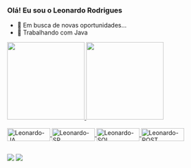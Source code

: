 ### Olá! Eu sou o Leonardo Rodrigues

- 🔭 Em busca de novas oportunidades...
- 🌱 Trabalhando com Java

 <div>
  <a href="https://github.com/LeonardoRSantos">
  <img height="180em" src="https://github-readme-stats.vercel.app/api?username=LeonardoRSantos&show_icons=true&theme=tokyonight&include_all_commits=true&count_private=true"/>
  <img height="180em" src="https://github-readme-stats.vercel.app/api/top-langs/?username=LeonardoRSantos&layout=compact&langs_count=7&theme=tokyonight"/>
</div>
  
<div style="display: inline_block"><br>
  
  <img align="center" alt="Leonardo-JA" height="30" width="100" src="https://img.shields.io/badge/Java-ED8B00?style=for-the-badge&logo=java&logoColor=white">
  <img align="center" alt="Leonardo-SP" height="30" width="100" src="https://img.shields.io/badge/Spring-6DB33F?style=for-the-badge&logo=spring&logoColor=white">
  <img align="center" alt="Leonardo-SQL" height="30" width="100" src="https://img.shields.io/badge/MySQL-00000F?style=for-the-badge&logo=mysql&logoColor=white">
  <img align="center" alt="Leonardo-POST" height="30" width="100" src="https://img.shields.io/badge/PostgreSQL-316192?style=for-the-badge&logo=postgresql&logoColor=white">    
</div>  

 ##
  
<div>    
  <a href = "mailto:leonardoworkbench@gmail.com"><img src="https://img.shields.io/badge/-Gmail-%23333?style=for-the-badge&logo=gmail&logoColor=white" target="_blank"></a>
  <a href="https://www.linkedin.com/in/leonardo-rodrigues-2864471b7" target="_blank"><img src="https://img.shields.io/badge/-LinkedIn-%230077B5?style=for-the-badge&logo=linkedin&logoColor=white" target="_blank"></a>    
 
</div>

